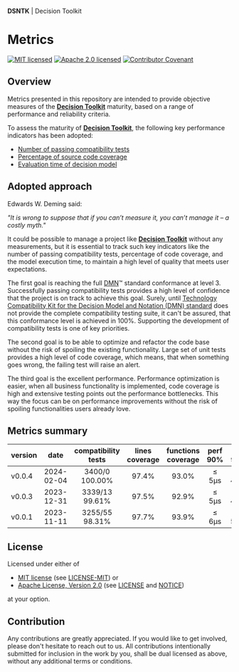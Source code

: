 **DSNTK** | Decision Toolkit

# Metrics

[![MIT licensed][mit-badge]][mit-url]
[![Apache 2.0 licensed][apache-badge]][apache-url]
[![Contributor Covenant][cc-badge]][cc-url]

[mit-badge]: https://img.shields.io/badge/License-MIT-blue.svg
[mit-url]: https://opensource.org/licenses/MIT
[mit-license-url]: LICENSE-MIT
[apache-badge]: https://img.shields.io/badge/License-Apache%202.0-blue.svg
[apache-url]: https://www.apache.org/licenses/LICENSE-2.0
[apache-license-url]: LICENSE
[apache-notice-url]: NOTICE
[cc-badge]: https://img.shields.io/badge/Contributor%20Covenant-2.1-4baaaa.svg
[cc-url]: CODE_OF_CONDUCT.md

## Overview

Metrics presented in this repository are intended to provide objective measures
of the [**Decision Toolkit**](https://github.com/dsntk/dsntk-rs) maturity,
based on a range of performance and reliability criteria.

To assess the maturity of [**Decision Toolkit**](https://github.com/dsntk/dsntk-rs),
the following key performance indicators has been adopted:
- [Number of passing compatibility tests](./compatibility/README.md)
- [Percentage of source code coverage](./coverage/README.md)
- [Evaluation time of decision model](./performance/README.md)

## Adopted approach

Edwards W. Deming said:

*"It is wrong to suppose that if you can’t measure it, you can’t manage it – a costly myth."*

It could be possible to manage a project like [**Decision Toolkit**](https://github.com/dsntk/dsntk-rs)
without any measurements, but it is essential to track such key indicators like the number of passing compatibility tests,
percentage of code coverage, and the model execution time, to maintain a high level of quality that meets user expectations.

The first goal is reaching the full [DMN](https://www.omg.org/spec/DMN)™ standard conformance at level 3.
Successfully passing compatibility tests provides a high level of confidence that the project is on track to achieve this goal.
Surely, until [Technology Compatibility Kit for the Decision Model and Notation (DMN) standard](https://github.com/dmn-tck/tck)
does not provide the complete compatibility testing suite, it can't be assured, that this conformance level is achieved in 100%.
Supporting the development of compatibility tests is one of key priorities.

The second goal is to be able to optimize and refactor the code base without the risk
of spoiling the existing functionality. Large set of unit tests provides a high level of code coverage,
which means, that when something goes wrong, the failing test will raise an alert.

The third goal is the excellent performance. Performance optimization is easier, when all business
functionality is implemented, code coverage is high and extensive testing points out the performance bottlenecks.
This way the focus can be on performance improvements without the risk of spoiling functionalities users already love.

## Metrics summary

| version |    date    | compatibility<br/>tests | lines<br/>coverage | functions<br/>coverage | perf<br/>90% | perf<br/>99% |
|---------|:----------:|:-----------------------:|:------------------:|:----------------------:|:------------:|:------------:|
| v0.0.4  | 2024-02-04 |     3400/0 100.00%      |       97.4%        |         93.0%          |    ≤ 5µs     |    ≤ 47µs    |
| v0.0.3  | 2023-12-31 |     3339/13 99.61%      |       97.5%        |         92.9%          |    ≤ 5µs     |    ≤ 49µs    |
| v0.0.1  | 2023-11-11 |     3255/55 98.31%      |       97.7%        |         93.9%          |    ≤ 6µs     |    ≤ 51µs    |

## License

Licensed under either of

- [MIT license][mit-url] (see [LICENSE-MIT][mit-license-url]) or
- [Apache License, Version 2.0][apache-url] (see [LICENSE][apache-license-url] and [NOTICE][apache-notice-url])

at your option.

## Contribution

Any contributions are greatly appreciated.
If you would like to get involved, please don't hesitate to reach out to us.
All contributions intentionally submitted for inclusion in the work by you,
shall be dual licensed as above, without any additional terms or conditions.
